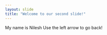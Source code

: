 ```yaml
---
layout: slide
title: "Welcome to our second slide!"
---
```

My name is Nilesh
Use the left arrow to go back!
